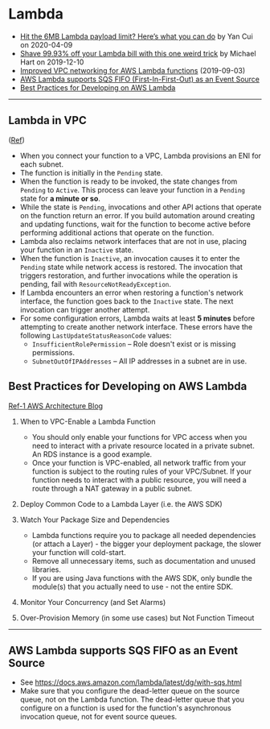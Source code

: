 # Lambda

- [Hit the 6MB Lambda payload limit? Here’s what you can do](
  https://theburningmonk.com/2020/04/hit-the-6mb-lambda-payload-limit-heres-what-you-can-do/)
  by Yan Cui on 2020-04-09
- [Shave 99.93% off your Lambda bill with this one weird trick](
  https://medium.com/@hichaelmart/shave-99-93-off-your-lambda-bill-with-this-one-weird-trick-33c0acebb2ea)
  by Michael Hart on 2019-12-10
- [Improved VPC networking for AWS Lambda functions](
  https://aws.amazon.com/blogs/compute/announcing-improved-vpc-networking-for-aws-lambda-functions/)
  (2019-09-03)
- [AWS Lambda supports SQS FIFO (First-In-First-Out) as an Event Source](#aws-lambda-supports-sqs-fifo-as-an-event-source)
- [Best Practices for Developing on AWS Lambda](#best-practices-for-developing-on-aws-lambda)

---
## Lambda in VPC

([Ref](https://docs.aws.amazon.com/lambda/latest/dg/functions-states.html))

- When you connect your function to a VPC, Lambda provisions an ENI for each subnet. 
- The function is initially in the `Pending` state. 
- When the function is ready to be invoked, the state changes from `Pending` to `Active`. 
  This process can leave your function in a `Pending` state for **a minute or so**. 
- While the state is `Pending`, invocations and other API actions that operate on the function return an error. 
  If you build automation around creating and updating functions, wait for the function to become active before 
  performing additional actions that operate on the function. 
- Lambda also reclaims network interfaces that are not in use, placing your function in an `Inactive` state. 
- When the function is `Inactive`, an invocation causes it to enter the `Pending` state while network access is restored.
  The invocation that triggers restoration, and further invocations while the operation is pending, fail with 
  `ResourceNotReadyException`.
- If Lambda encounters an error when restoring a function's network interface, the function goes back to the `Inactive`
  state. The next invocation can trigger another attempt. 
- For some configuration errors, Lambda waits at least **5 minutes** before attempting to create another network
  interface. These errors have the following `LastUpdateStatusReasonCode` values:
    - `InsufficientRolePermission` – Role doesn't exist or is missing permissions.
    - `SubnetOutOfIPAddresses` – All IP addresses in a subnet are in use.


## Best Practices for Developing on AWS Lambda

[Ref-1 AWS Architecture Blog](https://aws.amazon.com/blogs/architecture/best-practices-for-developing-on-aws-lambda/)

1. When to VPC-Enable a Lambda Function
    - You should only enable your functions for VPC access when you need to interact with a private resource located in a private subnet. An RDS instance is a good example.
    - Once your function is VPC-enabled, all network traffic from your function is subject to the routing rules of your VPC/Subnet. If your function needs to interact with a public resource, you will need a route through a NAT gateway in a public subnet.

2. Deploy Common Code to a Lambda Layer (i.e. the AWS SDK)

3. Watch Your Package Size and Dependencies

    - Lambda functions require you to package all needed dependencies (or attach a Layer) - the bigger your deployment package, the slower your function will cold-start. 
    - Remove all unnecessary items, such as documentation and unused libraries. 
    - If you are using Java functions with the AWS SDK, only bundle the module(s) that you actually need to use - not the entire SDK.
    
4. Monitor Your Concurrency (and Set Alarms)

5. Over-Provision Memory (in some use cases) but Not Function Timeout

---
## AWS Lambda supports SQS FIFO as an Event Source

- See https://docs.aws.amazon.com/lambda/latest/dg/with-sqs.html
- Make sure that you configure the dead-letter queue on the source queue, not on the Lambda function. 
  The dead-letter queue that you configure on a function is used for the function's asynchronous invocation queue,
  not for event source queues. 